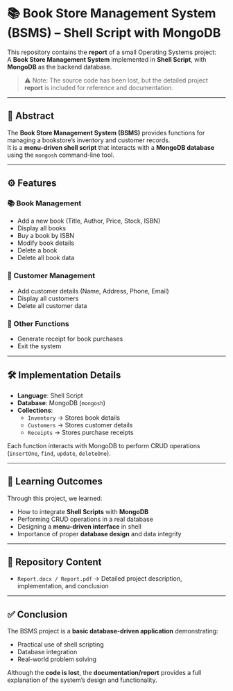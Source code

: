 # 📚 Book Store Management System (BSMS) – Shell Script with MongoDB

This repository contains the **report** of a small Operating Systems project:  
A **Book Store Management System** implemented in **Shell Script**, with **MongoDB** as the backend database.  

> ⚠️ Note: The source code has been lost, but the detailed project **report** is included for reference and documentation.

---

## 📖 Abstract

The **Book Store Management System (BSMS)** provides functions for managing a bookstore’s inventory and customer records.  
It is a **menu-driven shell script** that interacts with a **MongoDB database** using the `mongosh` command-line tool.

---

## ⚙️ Features

### 📚 Book Management
- Add a new book (Title, Author, Price, Stock, ISBN)
- Display all books
- Buy a book by ISBN
- Modify book details
- Delete a book
- Delete all book data

### 👥 Customer Management
- Add customer details (Name, Address, Phone, Email)
- Display all customers
- Delete all customer data

### 🧾 Other Functions
- Generate receipt for book purchases
- Exit the system

---

## 🛠️ Implementation Details

- **Language**: Shell Script  
- **Database**: MongoDB (`mongosh`)  
- **Collections**:
  - `Inventory` → Stores book details
  - `Customers` → Stores customer details
  - `Receipts` → Stores purchase receipts

Each function interacts with MongoDB to perform CRUD operations (`insertOne`, `find`, `update`, `deleteOne`).

---

## 📑 Learning Outcomes

Through this project, we learned:  
- How to integrate **Shell Scripts** with **MongoDB**  
- Performing CRUD operations in a real database  
- Designing a **menu-driven interface** in shell  
- Importance of proper **database design** and data integrity  

---

## 📂 Repository Content
- `Report.docx / Report.pdf` → Detailed project description, implementation, and conclusion  

---

## ✅ Conclusion

The BSMS project is a **basic database-driven application** demonstrating:  
- Practical use of shell scripting  
- Database integration  
- Real-world problem solving  

Although the **code is lost**, the **documentation/report** provides a full explanation of the system’s design and functionality.
